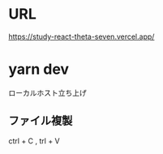 # URL
https://study-react-theta-seven.vercel.app/

# yarn dev
ローカルホスト立ち上げ

## ファイル複製
ctrl + C , trl + V
